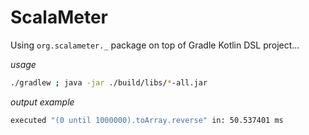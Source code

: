# ScalaMeter
Using `org.scalameter._` package on top of Gradle Kotlin DSL project...

_usage_

```bash
./gradlew ; java -jar ./build/libs/*-all.jar
```

_output example_

```bash
executed "(0 until 1000000).toArray.reverse" in: 50.537401 ms
```
